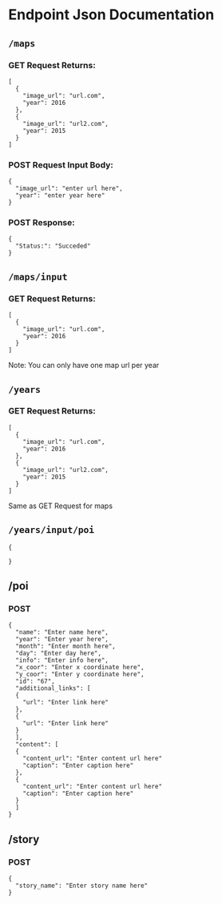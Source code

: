 # Endpoint Json Documentation

## ```/maps```

### GET Request Returns:
```
[
  {
    "image_url": "url.com", 
    "year": 2016
  },
  {
    "image_url": "url2.com",
    "year": 2015
  } 
]
```

### POST Request Input Body:
```
{
  "image_url": "enter url here",
  "year": "enter year here"
}
```
### POST Response:
```
{
  "Status:": "Succeded"
}
```
## ```/maps/input```

### GET Request Returns:
```
[
  {
    "image_url": "url.com", 
    "year": 2016
  }
]
```
Note: You can only have one map url per year

## ```/years```

### GET Request Returns: 
```
[
  {
    "image_url": "url.com", 
    "year": 2016
  },
  {
    "image_url": "url2.com",
    "year": 2015
  } 
]
```
Same as GET Request for maps

## ```/years/input/poi```
```
{

}
```


## /poi

### POST
```
{
  "name": "Enter name here",
  "year": "Enter year here",
  "month": "Enter month here",
  "day": "Enter day here",
  "info": "Enter info here",
  "x_coor": "Enter x coordinate here",
  "y_coor": "Enter y coordinate here",
  "id": "67",
  "additional_links": [
  {
    "url": "Enter link here"
  },
  {
    "url": "Enter link here"
  }
  ],
  "content": [
  {
    "content_url": "Enter content url here"
    "caption": "Enter caption here"
  },
  {
    "content_url": "Enter content url here"
    "caption": "Enter caption here"
  }
  ]
}
```

## /story

### POST
```
{
  "story_name": "Enter story name here"
}
```
